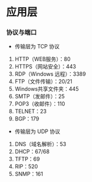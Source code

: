 # 应用层


### 协议与端口

* 传输层为 TCP 协议

1. HTTP（WEB服务）：80
2. HTTPS（网站安全）：443
3. RDP（Windows 远程）：3389
4. FTP（文件传输）：20/21
5. Windows共享文件夹：445
6. SMTP（发邮件）：25
7. POP3（收邮件）：110
8. TELNET：23
9. BGP：179


* 传输层为 UDP 协议

1. DNS（域名解析）：53
2. DHCP：67/68
3. TFTP：69
4. RIP：520
5. SNMP：161
